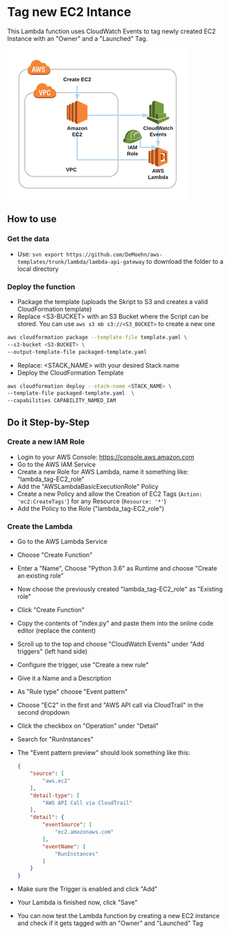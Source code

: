 # Tag new EC2 Intance

This Lambda function uses CloudWatch Events to tag newly created EC2 Instance with an "Owner" and a "Launched" Tag.

![Architecture](_img/lambda-tag-ec2.png)

## How to use

### Get the data

- Use: `svn export https://github.com/DeMoehn/aws-templates/trunk/lambda/lambda-api-gateway` to download the folder to a local directory

### Deploy the function

- Package the template (uploads the Skript to S3 and creates a valid CloudFormation template)
- Replace \<S3-BUCKET> with an S3 Bucket where the Script can be stored. You can use `aws s3 mb s3://<S3_BUCKET>` to create a new one

``` bash
aws cloudformation package --template-file template.yaml \
--s3-bucket <S3-BUCKET> \
--output-template-file packaged-template.yaml
```

- Replace: \<STACK_NAME> with your desired Stack name
- Deploy the CloudFormation Template

``` bash
aws cloudformation deploy --stack-name <STACK_NAME> \
--template-file packaged-template.yaml  \
--capabilities CAPABILITY_NAMED_IAM
```

## Do it Step-by-Step

### Create a new IAM Role

- Login to your AWS Console: https://console.aws.amazon.com
- Go to the AWS IAM Service
- Create a new Role for AWS Lambda, name it something like: "lambda_tag-EC2_role"
- Add the "AWSLambdaBasicExecutionRole" Policy
- Create a new Policy and allow the Creation of EC2 Tags (`Action: 'ec2:CreateTags'`) for any Resource (`Resource: '*'`)
- Add the Policy to the Role ("lambda_tag-EC2_role")

### Create the Lambda

- Go to the AWS Lambda Service
- Choose "Create Function"
- Enter a "Name", Choose "Python 3.6" as Runtime and choose "Create an existing role"
- Now choose the previously created "lambda_tag-EC2_role" as "Existing role"
- Click "Create Function"
- Copy the contents of "index.py" and paste them into the online code editor (replace the content)
- Scroll up to the top and choose "CloudWatch Events" under "Add triggers" (left hand side)
- Configure the trigger, use "Create a new rule"
- Give it a Name and a Description
- As "Rule type" choose "Event pattern"
- Choose "EC2" in the first and "AWS API call via CloudTrail" in the second dropdown
- Click the checkbox on "Operation" under "Detail"
- Search for "RunInstances"
- The "Event pattern preview" should look something like this:

    ``` json
    {
        "source": [
            "aws.ec2"
        ],
        "detail-type": [
            "AWS API Call via CloudTrail"
        ],
        "detail": {
            "eventSource": [
                "ec2.amazonaws.com"
            ],
            "eventName": [
                "RunInstances"
            ]
        }
    }
    ```
- Make sure the Trigger is enabled and click "Add"
- Your Lambda is finished now, click "Save"
- You can now test the Lambda function by creating a new EC2 instance and check if it gets tagged with an "Owner" and "Launched" Tag